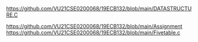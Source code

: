 https://github.com/VU21CSE0200068/19ECB132/blob/main/DATASTRUCTURE.C

https://github.com/VU21CSE0200068/19ECB132/blob/main/Assignment
https://github.com/VU21CSE0200068/19ECB132/blob/main/Fivetable.c
